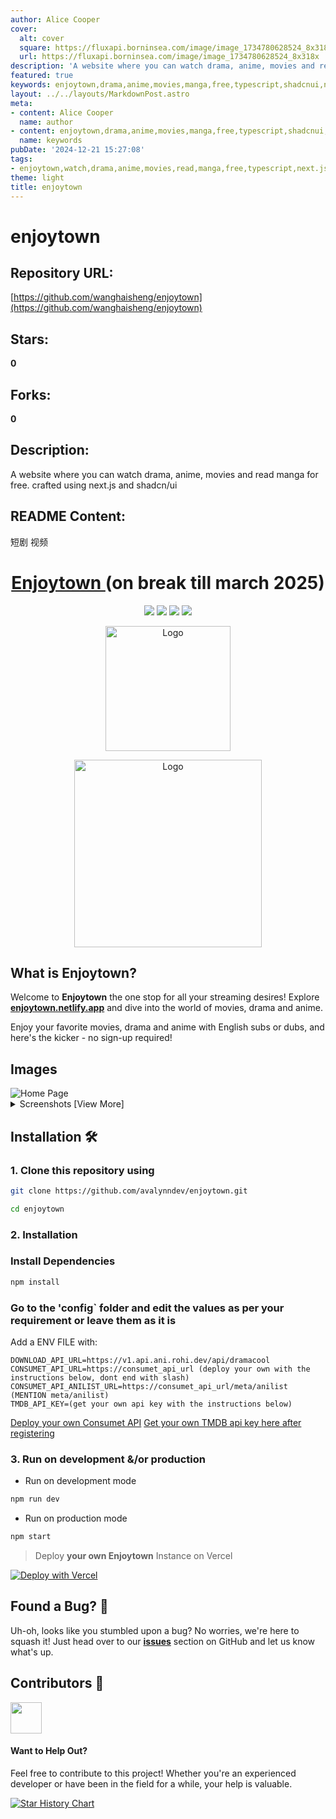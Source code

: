 ```yaml
---
author: Alice Cooper
cover:
  alt: cover
  square: https://fluxapi.borninsea.com/image/image_1734780628524_8x318x
  url: https://fluxapi.borninsea.com/image/image_1734780628524_8x318x
description: 'A website where you can watch drama, anime, movies and read manga for free. crafted using next.js and shadcn/ui'
featured: true
keywords: enjoytown,drama,anime,movies,manga,free,typescript,shadcnui,nextjs,netlify
layout: ../../layouts/MarkdownPost.astro
meta:
- content: Alice Cooper
  name: author
- content: enjoytown,drama,anime,movies,manga,free,typescript,shadcnui,nextjs,netlify
  name: keywords
pubDate: '2024-12-21 15:27:08'
tags:
- enjoytown,watch,drama,anime,movies,read,manga,free,typescript,next.js,shadcn/ui,netlify,mobile,short剧,视频
theme: light
title: enjoytown
---
```


# enjoytown

## Repository URL: 
[https://github.com/wanghaisheng/enjoytown](https://github.com/wanghaisheng/enjoytown)

## Stars: 
**0**

## Forks: 
**0**

## Description: 
A website where you can watch drama, anime, movies and read manga for free. crafted using next.js and shadcn/ui

## README Content: 
短剧 视频

<h1 align="center">
<a href="https://enjoytown.netlify.app">
Enjoytown
</a> (on break till march 2025)
</h1>

<p align="center">
  <a href="#"><img src="https://img.shields.io/badge/typescript-%23007acc.svg?style=for-the-badge&logo=typescript&logoColor=%23ffffff"/></a>
  <a href="#"><img src="https://img.shields.io/badge/shadcn/UI-%23ffffff.svg?style=for-the-badge&logo=shadcnui&logoColor=black"/></a>
  <a href="#"><img src="https://img.shields.io/badge/nextjs-%2320232a.svg?style=for-the-badge&logo=nextdotjs&logoColor=white"/></a>
  <a href="#"><img src="https://img.shields.io/badge/netlify-%23083d4f.svg?style=for-the-badge&logo=netlify"/></a>
</p>
</p>

<p align="center">
  <a href="https://enjoytown.netlify.app" target="_blank">
    <img src="https://github.com/avalynndev/enjoytown/blob/main/public/android-chrome-512x512.png?raw=true" alt="Logo" width="200"/>
  </a>
</p>
<p align="center">
<a  href="https://www.youtube.com/watch?v=kB_qcHYWW0U" target="_blank">
    <img src="https://raw.githubusercontent.com/avalynndev/enjoytown/main/public/DEPLOY.png" alt="Logo" width="300"/>
</a>
</p>

## What is Enjoytown?

Welcome to **Enjoytown** the one stop for all your streaming desires! Explore **[enjoytown.netlify.app](https://enjoytown.netlify.app)** and dive into the world of movies, drama and anime.

Enjoy your favorite movies, drama and anime with English subs or dubs, and here's the kicker - no sign-up required!

## Images

<div style="text-align: left;">
  <img src="https://api.microlink.io/?url=https://enjoytown.netlify.app&screenshot=true&meta=false&embed=screenshot.url&type=jpeg&overlay.browser=dark&overlay.background=linear-gradient%28225deg%2C+%23FF057C+0%25%2C+%238D0B93+50%25%2C+%23321575+100%25%29" alt="Home Page" style="max-width: 70%;" >
  <details>
  <summary>Screenshots [View More]</summary>
  <br>
  <img src="https://api.microlink.io/?url=https://enjoytown.netlify.app/kdrama&screenshot=true&meta=false&embed=screenshot.url&waitForTimeout=3500&type=jpeg&overlay.browser=dark&overlay.background=linear-gradient%28225deg%2C+%23FF057C+0%25%2C+%238D0B93+50%25%2C+%23321575+100%25%29" alt="K Drama" style="max-width: 70%;">
  <img src="https://api.microlink.io/?url=https://enjoytown.netlify.app/movie&screenshot=true&meta=false&embed=screenshot.url&waitForTimeout=4510&type=jpeg&overlay.browser=dark&overlay.background=linear-gradient%28225deg%2C+%23FF057C+0%25%2C+%238D0B93+50%25%2C+%23321575+100%25%29" alt="Movie" style="max-width: 70%;">
    <img src="https://api.microlink.io/?url=https://enjoytown.netlify.app/anime&screenshot=true&meta=false&embed=screenshot.url&waitForTimeout=3510&type=jpeg&overlay.browser=dark&overlay.background=linear-gradient%28225deg%2C+%23FF057C+0%25%2C+%238D0B93+50%25%2C+%23321575+100%25%29" alt="Anime" style="max-width: 70%;">
  </details>
</div>

## Installation 🛠️

### 1. Clone this repository using

```bash
git clone https://github.com/avalynndev/enjoytown.git
```

```bash
cd enjoytown
```

### 2. Installation

### Install Dependencies

```bash
npm install
```

### Go to the 'config` folder and edit the values as per your requirement or leave them as it is

Add a ENV FILE with:

```env
DOWNLOAD_API_URL=https://v1.api.ani.rohi.dev/api/dramacool
CONSUMET_API_URL=https://consumet_api_url (deploy your own with the instructions below, dont end with slash)
CONSUMET_API_ANILIST_URL=https://consumet_api_url/meta/anilist (MENTION meta/anilist)
TMDB_API_KEY=(get your own api key with the instructions below)
```

<a href="https://github.com/avalynndev/animetize-api">Deploy your own Consumet API</a>
<a href="https://www.themoviedb.org/settings/api/request">Get your own TMDB api key here after registering</a>

### 3. Run on development &/or production

- Run on development mode

```bash
npm run dev
```

- Run on production mode

```bash
npm start
```

> Deploy **your own Enjoytown** Instance on Vercel

[![Deploy with Vercel](https://vercel.com/button)](https://vercel.com/new/clone?repository-url=https%3A%2F%2Fgithub.com%2Favalynndev%2Fenjoytown&env=DOWNLOAD_API_URL,CONSUMET_API_URL,CONSUMET_API_ANILIST_URL,TMDB_PROXY_URL)

## Found a Bug? 🐞

Uh-oh, looks like you stumbled upon a bug? No worries, we're here to squash it! Just head over to our [**issues**](https://github.com/avalynndev/enjoytown/issues) section on GitHub and let us know what's up.

## Contributors 🤲

<img height="50" src="https://contrib.rocks/image?repo=avalynndev/enjoytown" />

#### Want to Help Out?

Feel free to contribute to this project! Whether you're an experienced developer or have been in the field for a while, your help is valuable.

[![Star History Chart](https://api.star-history.com/svg?repos=avalynndev/enjoytown&type=Date)](https://star-history.com/embed?secret=#avalynndev/enjoytown&Date)

